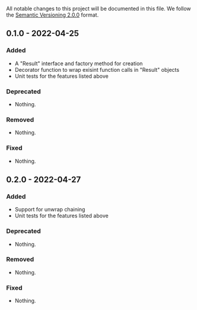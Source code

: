 All notable changes to this project will be documented in this file.
We follow the [Semantic Versioning 2.0.0](http://semver.org/) format.


## 0.1.0 - 2022-04-25

### Added
- A "Result" interface and factory method for creation
- Decorator function to wrap exisint function calls in "Result" objects
- Unit tests for the features listed above

### Deprecated
- Nothing.

### Removed
- Nothing.

### Fixed
- Nothing.

## 0.2.0 - 2022-04-27

### Added
- Support for unwrap chaining
- Unit tests for the features listed above

### Deprecated
- Nothing.

### Removed
- Nothing.

### Fixed
- Nothing.
